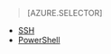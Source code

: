 > [AZURE.SELECTOR]
- [SSH](../articles/hdinsight/hdinsight-hadoop-mahout-linux-mac.md)
- [PowerShell](../articles/hdinsight/hdinsight-mahout.md)
